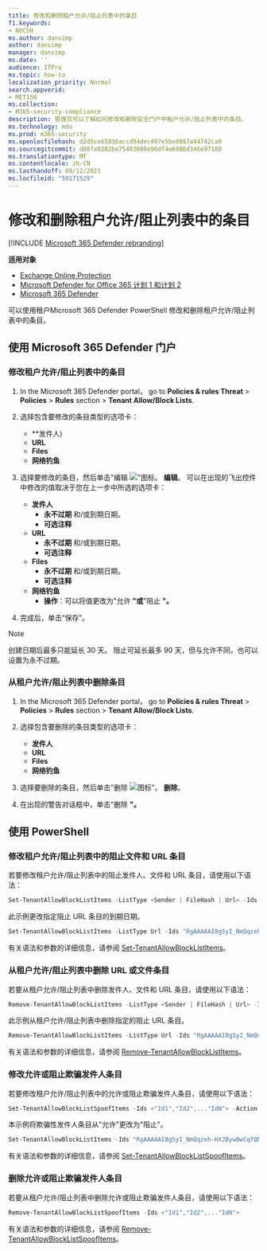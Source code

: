 ```yaml
---
title: 修改和删除租户允许/阻止列表中的条目
f1.keywords:
- NOCSH
ms.author: dansimp
author: dansimp
manager: dansimp
ms.date: ''
audience: ITPro
ms.topic: how-to
localization_priority: Normal
search.appverid:
- MET150
ms.collection:
- M365-security-compliance
description: 管理员可以了解如何修改和删除安全门户中租户允许/阻止列表中的条目。
ms.technology: mdo
ms.prod: m365-security
ms.openlocfilehash: d2d5ce65836accd94dec497e5be0087a94742ca0
ms.sourcegitcommit: d08fe0282be75483608e96df4e6986d346e97180
ms.translationtype: MT
ms.contentlocale: zh-CN
ms.lasthandoff: 09/12/2021
ms.locfileid: "59171529"
---
```

# <a name="modify-and-remove-entries-in-the-tenant-allowblock-list"></a>修改和删除租户允许/阻止列表中的条目

[!INCLUDE [Microsoft 365 Defender rebranding](../includes/microsoft-defender-for-office.md)]

**适用对象**
- [Exchange Online Protection](exchange-online-protection-overview.md)
- [Microsoft Defender for Office 365 计划 1 和计划 2](defender-for-office-365.md)
- [Microsoft 365 Defender](../defender/microsoft-365-defender.md)

可以使用租户Microsoft 365 Defender PowerShell 修改和删除租户允许/阻止列表中的条目。

## <a name="use-the-microsoft-365-defender-portal"></a>使用 Microsoft 365 Defender 门户

### <a name="modify-entries-in-the-tenant-allowblock-list"></a>修改租户允许/阻止列表中的条目

1. In the Microsoft 365 Defender portal， go to **Policies & rules Threat** \> **Policies** \> **Rules** section \> **Tenant Allow/Block Lists**.

2. 选择包含要修改的条目类型的选项卡：
   - **发件人) 
   - **URL**
   - **Files**
   - **网络钓鱼**

3. 选择要修改的条目，然后单击"编辑 ![ "图标。](../../media/m365-cc-sc-edit-icon.png) **编辑**。 可以在出现的飞出控件中修改的值取决于您在上一步中所选的选项卡：
   - **发件人**
     - **永不过期** 和/或到期日期。
     - **可选注释**
   - **URL**
     - **永不过期** 和/或到期日期。
     - **可选注释**
   - **Files**
     - **永不过期** 和/或到期日期。
     - **可选注释**
   - **网络钓鱼**
     - **操作**：可以将值更改为"允许 **"或**"阻止 **"。**
4. 完成后，单击“保存”。

> [!NOTE]
> 创建日期后最多只能延长 30 天。 阻止可延长最多 90 天，但与允许不同，也可以设置为永不过期。

### <a name="remove-entries-from-the-tenant-allowblock-list"></a>从租户允许/阻止列表中删除条目

1. In the Microsoft 365 Defender portal， go to **Policies & rules Threat** \> **Policies** \> **Rules** section \> **Tenant Allow/Block Lists**.

2. 选择包含要删除的条目类型的选项卡：
   - **发件人**
   - **URL**
   - **Files**
   - **网络钓鱼**

3. 选择要删除的条目，然后单击"删除 ![ 图标"。](../../media/m365-cc-sc-delete-icon.png) **删除**。

4. 在出现的警告对话框中，单击"删除 **"。**

## <a name="use-powershell"></a>使用 PowerShell

### <a name="modify-block-file-and-url-entries-in-the-tenant-allowblock-list"></a>修改租户允许/阻止列表中的阻止文件和 URL 条目

若要修改租户允许/阻止列表中的阻止发件人、文件和 URL 条目，请使用以下语法：

```powershell
Set-TenantAllowBlockListItems -ListType <Sender | FileHash | Url> -Ids <"Id1","Id2",..."IdN"> [<-ExpirationDate Date | -NoExpiration>] [-Notes <String>]
```

此示例更改指定阻止 URL 条目的到期日期。

```powershell
Set-TenantAllowBlockListItems -ListType Url -Ids "RgAAAAAI8gSyI_NmQqzeh-HXJBywBwCqfQNJY8hBTbdlKFkv6BcUAAAl_QCZAACqfQNJY8hBTbdlKFkv6BcUAAAl_oSRAAAA" -ExpirationDate "5/30/2020"
```

有关语法和参数的详细信息，请参阅 [Set-TenantAllowBlockListItems](/powershell/module/exchange/set-tenantallowblocklistitems)。

### <a name="remove-url-or-file-entries-from-the-tenant-allowblock-list"></a>从租户允许/阻止列表中删除 URL 或文件条目

若要从租户允许/阻止列表中删除发件人、文件和 URL 条目，请使用以下语法：

```powershell
Remove-TenantAllowBlockListItems -ListType <Sender | FileHash | Url> -Ids <"Id1","Id2",..."IdN">
```

此示例从租户允许/阻止列表中删除指定的阻止 URL 条目。

```powershell
Remove-TenantAllowBlockListItems -ListType Url -Ids "RgAAAAAI8gSyI_NmQqzeh-HXJBywBwCqfQNJY8hBTbdlKFkv6BcUAAAl_QCZAACqfQNJY8hBTbdlKFkv6BcUAAAl_oSPAAAA0"
```

有关语法和参数的详细信息，请参阅 [Remove-TenantAllowBlockListItems](/powershell/module/exchange/remove-tenantallowblocklistitems)。

### <a name="modify-allow-or-block-spoofed-sender-entries"></a>修改允许或阻止欺骗发件人条目

若要修改租户允许/阻止列表中的允许或阻止欺骗发件人条目，请使用以下语法：

```powershell
Set-TenantAllowBlockListSpoofItems -Ids <"Id1","Id2",..."IdN"> -Action <Allow | Block>
```

本示例将欺骗性发件人条目从"允许"更改为"阻止"。

```powershell
Set-TenantAllowBlockListItems -Ids "RgAAAAAI8gSyI_NmQqzeh-HXJBywBwCqfQNJY8hBTbdlKFkv6BcUAAAl_QCZAACqfQNJY8hBTbdlKFkv6BcUAAAl_oSRAAAA" -Action Block
```

有关语法和参数的详细信息，请参阅 [Set-TenantAllowBlockListSpoofItems](/powershell/module/exchange/set-tenantallowblocklistspoofitems)。

### <a name="remove-allow-or-block-spoofed-sender-entries"></a>删除允许或阻止欺骗发件人条目

若要从租户允许/阻止列表中删除允许或阻止欺骗发件人条目，请使用以下语法：

```powershell
Remove-TenantAllowBlockListSpoofItems -Ids <"Id1","Id2",..."IdN">
```

有关语法和参数的详细信息，请参阅 [Remove-TenantAllowBlockListSpoofItems](/powershell/module/exchange/remove-tenantallowblocklistspoofitems)。

